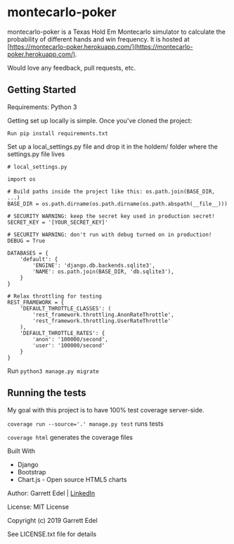 # montecarlo-poker
montecarlo-poker is a Texas Hold Em Montecarlo simulator to calculate the probability of different hands and win frequency. It is hosted at [https://montecarlo-poker.herokuapp.com/](https://montecarlo-poker.herokuapp.com/).

Would love any feedback, pull requests, etc.

## Getting Started
Requirements: Python 3

Getting set up locally is simple. Once you've cloned the project:

`Run pip install requirements.txt`

Set up a local_settings.py file and drop it in the holdem/ folder where the settings.py file lives

```
# local_settings.py

import os

# Build paths inside the project like this: os.path.join(BASE_DIR, ...)
BASE_DIR = os.path.dirname(os.path.dirname(os.path.abspath(__file__)))

# SECURITY WARNING: keep the secret key used in production secret!
SECRET_KEY = '[YOUR_SECRET_KEY]'

# SECURITY WARNING: don't run with debug turned on in production!
DEBUG = True

DATABASES = {
    'default': {
        'ENGINE': 'django.db.backends.sqlite3',
        'NAME': os.path.join(BASE_DIR, 'db.sqlite3'),
    }
}

# Relax throttling for testing
REST_FRAMEWORK = {
    'DEFAULT_THROTTLE_CLASSES': (
        'rest_framework.throttling.AnonRateThrottle',
        'rest_framework.throttling.UserRateThrottle'
    ),
    'DEFAULT_THROTTLE_RATES': {
        'anon': '100000/second',
        'user': '100000/second'
    }
}

```

Run `python3 manage.py migrate`

## Running the tests
My goal with this project is to have 100% test coverage server-side.

`coverage run --source='.' manage.py test` runs tests

`coverage html` generates the coverage files

Built With
- Django
- Bootstrap
- Chart.js - Open source HTML5 charts

Author: Garrett Edel | [LinkedIn](https://www.linkedin.com/in/garrettedel/)

License: MIT License

Copyright (c) 2019 Garrett Edel

See LICENSE.txt file for details